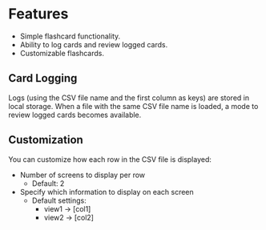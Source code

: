 # Features
- Simple flashcard functionality.
- Ability to log cards and review logged cards.
- Customizable flashcards.


## Card Logging
Logs (using the CSV file name and the first column as keys) are stored in local storage. When a file with the same CSV file name is loaded, a mode to review logged cards becomes available.

## Customization
You can customize how each row in the CSV file is displayed:

- Number of screens to display per row
  - Default: 2
- Specify which information to display on each screen
  - Default settings:
    - view1 -> [col1]
    - view2 -> [col2]